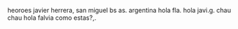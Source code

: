 heoroes
javier herrera, san miguel bs as. argentina
hola fla.
hola javi.g.
chau chau
hola falvia como estas?,.